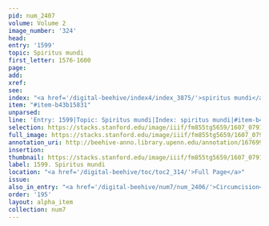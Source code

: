 ```yaml
---
pid: num_2407
volume: Volume 2
image_number: '324'
head:
entry: '1599'
topic: Spiritus mundi
first_letter: 1576-1600
page:
add:
xref:
see:
index: "<a href='/digital-beehive/index4/index_3875/'>spiritus mundi</a>"
item: "#item-b43b15831"
unparsed:
line: 'Entry: 1599|Topic: Spiritus mundi|Index: spiritus mundi|#item-b43b15831'
selection: https://stacks.stanford.edu/image/iiif/fm855tg5659/1607_0791/880,3471,2829,294/full/0/default.jpg
full_image: https://stacks.stanford.edu/image/iiif/fm855tg5659/1607_0791/full/full/0/default.jpg
annotation_uri: http://beehive-anno.library.upenn.edu/annotation/1676995614577
insertion:
thumbnail: https://stacks.stanford.edu/image/iiif/fm855tg5659/1607_0791/880,3471,600,180/250,/0/default.jpg
label: 1599. Spiritus mundi
location: "<a href='/digital-beehive/toc/toc2_314/'>Full Page</a>"
issue:
also_in_entry: "<a href='/digital-beehive/num7/num_2406/'>Circumcision</a>"
order: '195'
layout: alpha_item
collection: num7
---
```


